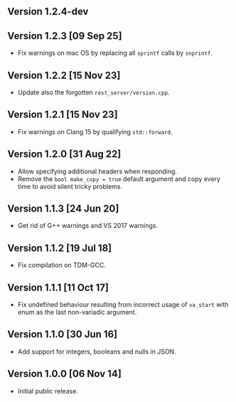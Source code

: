 Version 1.2.4-dev
-----------------


Version 1.2.3 [09 Sep 25]
-------------------------
- Fix warnings on mac OS by replacing all `sprintf` calls by `snprintf`.


Version 1.2.2 [15 Nov 23]
-------------------------
- Update also the forgotten `rest_server/version.cpp`.


Version 1.2.1 [15 Nov 23]
-------------------------
- Fix warnings on Clang 15 by qualifying `std::forward`.


Version 1.2.0 [31 Aug 22]
-------------------------
- Allow specifying additional headers when responding.
- Remove the `bool make_copy = true` default argument and copy
  every time to avoid silent tricky problems.


Version 1.1.3 [24 Jun 20]
-------------------------
- Get rid of G++ warnings and VS 2017 warnings.


Version 1.1.2 [19 Jul 18]
-------------------------
- Fix compilation on TDM-GCC.


Version 1.1.1 [11 Oct 17]
-------------------------
- Fix undefined behaviour resulting from incorrect usage
  of `va_start` with enum as the last non-variadic argument.


Version 1.1.0 [30 Jun 16]
-------------------------
- Add support for integers, booleans and nulls in JSON.


Version 1.0.0 [06 Nov 14]
-------------------------
- Initial public release.

